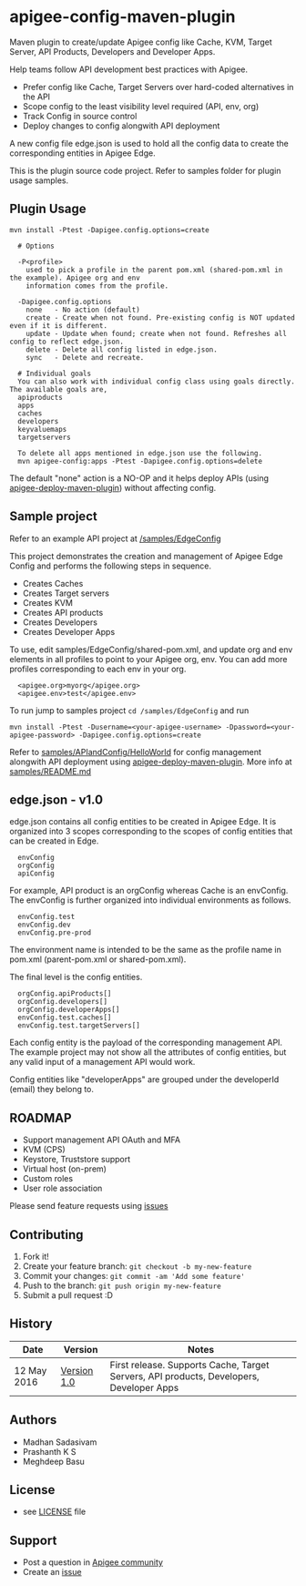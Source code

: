 # apigee-config-maven-plugin

Maven plugin to create/update Apigee config like Cache, KVM, Target Server, API Products, Developers and Developer Apps.

Help teams follow API development best practices with Apigee.
  * Prefer config like Cache, Target Servers over hard-coded alternatives in the API
  * Scope config to the least visibility level required (API, env, org)
  * Track Config in source control
  * Deploy changes to config alongwith API deployment

A new config file edge.json is used to hold all the config data to create the corresponding entities in Apigee Edge.

This is the plugin source code project. Refer to samples folder for plugin usage samples.

## Plugin Usage
```
mvn install -Ptest -Dapigee.config.options=create

  # Options

  -P<profile>
    used to pick a profile in the parent pom.xml (shared-pom.xml in the example). Apigee org and env
    information comes from the profile.

  -Dapigee.config.options
    none   - No action (default)
    create - Create when not found. Pre-existing config is NOT updated even if it is different.
    update - Update when found; create when not found. Refreshes all config to reflect edge.json.
    delete - Delete all config listed in edge.json.
    sync   - Delete and recreate.

  # Individual goals
  You can also work with individual config class using goals directly. The available goals are,
  apiproducts 
  apps
  caches
  developers
  keyvaluemaps
  targetservers

  To delete all apps mentioned in edge.json use the following.
  mvn apigee-config:apps -Ptest -Dapigee.config.options=delete
```
The default "none" action is a NO-OP and it helps deploy APIs (using [apigee-deploy-maven-plugin](https://github.com/apigee/apigee-deploy-maven-plugin)) without affecting config.

## Sample project
Refer to an example API project at [/samples/EdgeConfig](https://github.com/apigee/apigee-config-maven-plugin/tree/master/samples/EdgeConfig)

This project demonstrates the creation and management of Apigee Edge Config and performs the following steps in sequence.
  - Creates Caches
  - Creates Target servers
  - Creates KVM
  - Creates API products
  - Creates Developers
  - Creates Developer Apps

To use, edit samples/EdgeConfig/shared-pom.xml, and update org and env elements in all profiles to point to your Apigee org, env. You can add more profiles corresponding to each env in your org.

      <apigee.org>myorg</apigee.org>
      <apigee.env>test</apigee.env>

To run jump to samples project `cd /samples/EdgeConfig` and run 

`mvn install -Ptest -Dusername=<your-apigee-username> -Dpassword=<your-apigee-password> -Dapigee.config.options=create`

Refer to [samples/APIandConfig/HelloWorld](https://github.com/apigee/apigee-config-maven-plugin/tree/master/samples/APIandConfig/HelloWorld) for config management alongwith API deployment using [apigee-deploy-maven-plugin](https://github.com/apigee/apigee-deploy-maven-plugin). More info at [samples/README.md](https://github.com/apigee/apigee-config-maven-plugin/blob/master/samples/README.md)

## edge.json - v1.0
edge.json contains all config entities to be created in Apigee Edge. It is organized into 3 scopes corresponding to the scopes of config entities that can be created in Edge.
   ```
     envConfig
     orgConfig
     apiConfig
   ```
For example, API product is an orgConfig whereas Cache is an envConfig. The envConfig is further organized into individual environments as follows.
   ```
     envConfig.test
     envConfig.dev
     envConfig.pre-prod
   ```
The environment name is intended to be the same as the profile name in pom.xml (parent-pom.xml or shared-pom.xml).

The final level is the config entities. 
   ```
     orgConfig.apiProducts[]
     orgConfig.developers[]
     orgConfig.developerApps[]
     envConfig.test.caches[]
     envConfig.test.targetServers[]
   ```

Each config entity is the payload of the corresponding management API. The example project may not show all the attributes of config entities, but any valid input of a management API would work.

Config entities like "developerApps" are grouped under the developerId (email) they belong to.

## ROADMAP
  - Support management API OAuth and MFA
  - KVM (CPS)
  - Keystore, Truststore support
  - Virtual host (on-prem)
  - Custom roles
  - User role association

Please send feature requests using [issues](https://github.com/apigee/apigee-config-maven-plugin/issues)

## Contributing
1. Fork it!
2. Create your feature branch: `git checkout -b my-new-feature`
3. Commit your changes: `git commit -am 'Add some feature'`
4. Push to the branch: `git push origin my-new-feature`
5. Submit a pull request :D

## History
| Date | Version | Notes |
| ----- | ------ | ----- |
| 12 May 2016 | [Version 1.0](https://github.com/apigee/apigee-config-maven-plugin/releases/tag/apigee-config-maven-plugin-1.0) | First release. Supports Cache, Target Servers, API products, Developers, Developer Apps |

## Authors
  * Madhan Sadasivam
  * Prashanth K S
  * Meghdeep Basu

## License
* see [LICENSE](https://github.com/apigee/apigee-config-maven-plugin/blob/master/LICENSE) file

## Support
* Post a question in [Apigee community](https://community.apigee.com/index.html)
* Create an [issue](https://github.com/apigee/apigee-config-maven-plugin/issues/new)
